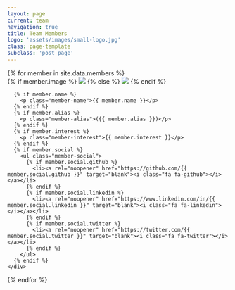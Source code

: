 ```yaml
---
layout: page
current: team
navigation: true
title: Team Members
logo: 'assets/images/small-logo.jpg'
class: page-template
subclass: 'post page'
---
```

<!-- <link rel="stylesheet" href="{{ '/assets/bootstrap_grid/bootstrap.css' | prepend: site.baseurl | replace: '//','/' }}"> -->
<!-- <script src="{{ '/assets/bootstrap_grid/bootstrap.min.js' | prepend: site.baseurl | replace: '//','/' }}"></script> -->
<div class="member-container">
  {% for member in site.data.members %}
  <!-- {{ member }} -->
    <div class="member-box" {% if member.display_order %}style="order: {{ member.display_order }}"{% endif %}>
      {% if member.image %}
        <img src='{{ site.baseurl | append: '/assets/images/members/' | append: member.image | replace: '//','/' }}' class='member-image'>
      {% else %}
        <img src='{{ site.baseurl | append: '/assets/images/members/' | append: 'anonymous.png' | replace: '//','/' }}' class='member-image'>
      {% endif %}

      {% if member.name %}
        <p class="member-name">{{ member.name }}</p>
      {% endif %}
      {% if member.alias %}
        <p class="member-alias">({{ member.alias }})</p>
      {% endif %}
      {% if member.interest %}
        <p class="member-interest">{{ member.interest }}</p>
      {% endif %}
      {% if member.social %}
        <ul class="member-social">
          {% if member.social.github %}
            <li><a rel="noopener" href="https://github.com/{{ member.social.github }}" target="blank"><i class="fa fa-github"></i></a></li>
          {% endif %}
          {% if member.social.linkedin %}
            <li><a rel="noopener" href="https://www.linkedin.com/in/{{ member.social.linkedin }}" target="blank"><i class="fa fa-linkedin"></i></a></li>
          {% endif %}
          {% if member.social.twitter %}
            <li><a rel="noopener" href="https://twitter.com/{{ member.social.twitter }}" target="blank"><i class="fa fa-twitter"></i></a></li>
          {% endif %}
        </ul>
      {% endif %}
    </div>
  {% endfor %}
</div>
<style>
  .row{
    display: table;
    /* margin-left: -15px;
    margin-right: -15px; */
  }

  .member-container{
    justify-content: space-evenly;
    width: 100%;
    display: inline-flex;
    flex-direction: row;
    flex-wrap: wrap;
    align-items: stretch;
  }

  .member-box{
    float: left;
    padding: 0.5%;
    width: 30%;
    min-width: 300px;
    height: 100%; /*for flex to work*/
    border-radius: 2%;
    margin: 1.5%;
    background-color: #a9bfbe17;
  }

  .member-image{
    padding-left: 5%;
    padding-right: 5%;
    width: 90%;
    height: 90%;
    margin-bottom: 2%;
    border-radius: 50%;
  }

  .member-name, .member-interest, .member-alias{
    text-align: center;
    font-size: 115%;
    margin-bottom: 2%;
  }
  .member-name{
    font-weight: bold;
  }

  .member-interest{
    font-size: 100%;
  }

  .member-alias{
    font-size: 90%;
    margin-top: -1%;
  }

  .member-social {
    list-style: none;
    padding: 3%;
    margin: 0;
    justify-content: space-evenly;
    display: inline-flex;
    flex-direction: row;
    flex-wrap: wrap;
  }
  .member-social > li{
    display: inline;
    margin: 0;
    padding: 0;
  }
</style>

<!-- Override the original -->
<style>
  @media (max-width: 1170px)
  .post-full-content {
      padding: 0;
  }

  .post-full-content {
      padding: 0;
  }
</style>
